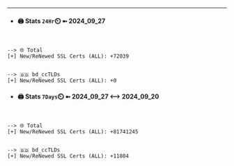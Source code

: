 

---
- #### 🖨️ **Stats** `24Hr`⏲️ ➼ 2024_09_27
```console


--> 🌐 Total
[+] New/ReNewed SSL Certs (ALL): +72039


--> 🇧🇩 bd_ccTLDs
[+] New/ReNewed SSL Certs (ALL): +0

```

- #### 🖨️ **Stats** `7Days`⏲️ ➼ 2024_09_27 <--> 2024_09_20
```console


--> 🌐 Total
[+] New/ReNewed SSL Certs (ALL): +81741245


--> 🇧🇩 bd_ccTLDs
[+] New/ReNewed SSL Certs (ALL): +11804

```

